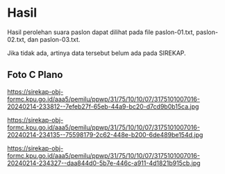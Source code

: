 # Hasil

Hasil perolehan suara paslon dapat dilihat pada file paslon-01.txt, paslon-02.txt, dan paslon-03.txt.

Jika tidak ada, artinya data tersebut belum ada pada SIREKAP.

## Foto C Plano

https://sirekap-obj-formc.kpu.go.id/aaa5/pemilu/ppwp/31/75/10/10/07/3175101007016-20240214-233812--7efeb27f-65eb-44a9-bc20-d7cd9b0b15ca.jpg

https://sirekap-obj-formc.kpu.go.id/aaa5/pemilu/ppwp/31/75/10/10/07/3175101007016-20240214-234135--75598179-2c62-448e-b200-6de489be154d.jpg

https://sirekap-obj-formc.kpu.go.id/aaa5/pemilu/ppwp/31/75/10/10/07/3175101007016-20240214-234327--daa844d0-5b7e-446c-a911-4d1821b915cb.jpg
